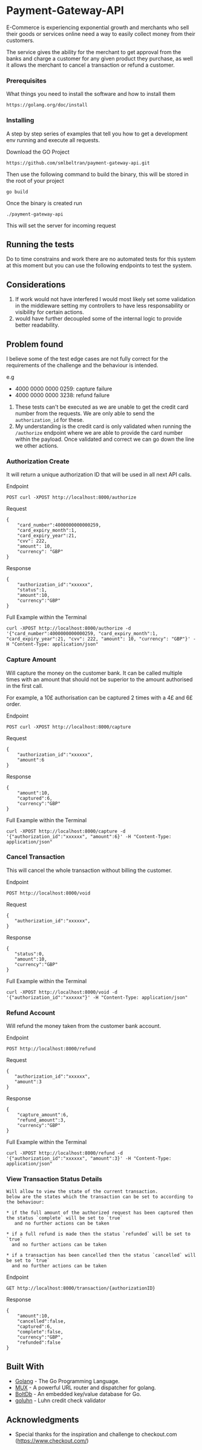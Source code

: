 # Payment-Gateway-API

E-Commerce is experiencing exponential growth and merchants who sell their goods or
services online need a way to easily collect money from their customers.

The service gives the ability for the merchant to get approval from the banks and
charge a customer for any given product they purchase, as well it allows the merchant
to cancel a transaction or refund a customer.


### Prerequisites

What things you need to install the software and how to install them

```
https://golang.org/doc/install
```

### Installing

A step by step series of examples that tell you how to get a development env running and
execute all requests.

Download the GO Project

```
https://github.com/smlbeltran/payment-gateway-api.git
```

Then use the following command to build the binary, this will be stored in the root of your project

```
go build
```

Once the binary is created run

```
./payment-gateway-api
```

This will set the server for incoming request

## Running the tests

Do to time constrains and work there are no automated tests for this system
at this moment but you can use the following endpoints to test the system.

## Considerations
1. If work would not have interfered I would most likely set some validation in the middleware
   setting my controllers to have less responsability or visibility for certain actions.
2. would have further decoupled some of the internal logic to provide better readability.

## Problem found
I believe some of the test edge cases are not fully correct for the requirements of the
challenge and the behaviour is intended.

e.g
* 4000 0000 0000 0259: capture failure
* 4000 0000 0000 3238: refund failure

1. These tests can't be executed as we are unable to get the credit card number from the
   requests. We are only able to send the `authorization_id` for these.
2. My understanding is the credit card is only validated when running the `/authorize` endpoint where
   we are able to provide the card number within the payload. Once validated and correct we can go down the line
   we other actions.

### Authorization Create
It will return a unique authorization ID that will be used in all next API calls.

Endpoint

```
POST curl -XPOST http://localhost:8000/authorize 
```

Request
```
{
    "card_number":4000000000000259,
    "card_expiry_month":1,
    "card_expiry_year":21, 
    "cvv": 222,
    "amount": 10,
    "currency": "GBP"
}
```

Response
```
{
    "authorization_id":"xxxxxx",
    "status":1,
    "amount":10,
    "currency":"GBP"
}
```

Full Example within the Terminal
```
curl -XPOST http://localhost:8000/authorize -d '{"card_number":4000000000000259, "card_expiry_month":1, "card_expiry_year":21, "cvv": 222, "amount": 10, "currency": "GBP"}' -H "Content-Type: application/json"
```


### Capture Amount
Will capture the money on the customer bank. It can be called
multiple times with an amount that should not be superior to the amount authorised in
the first call. 

For example, a 10£ authorisation can be captured 2 times with a 4£ and 6£ order.

Endpoint

```
POST curl -XPOST http://localhost:8000/capture
```

Request

```
{
    "authorization_id":"xxxxxx",
    "amount":6
}
```

Response
```
{
    "amount":10,
    "captured":6,
    "currency":"GBP"
}
```

Full Example within the Terminal
```
curl -XPOST http://localhost:8000/capture -d '{"authorization_id":"xxxxxx", "amount":6}' -H "Content-Type: application/json"
```

### Cancel Transaction

This will cancel the whole transaction without billing the customer.

Endpoint

```
POST http://localhost:8000/void
```

Request

```
{
   "authorization_id":"xxxxxx",
}
```

Response
```
{
   "status":0,
   "amount":10,
   "currency":"GBP"
}
```

Full Example within the Terminal
```
curl -XPOST http://localhost:8000/void -d '{"authorization_id":"xxxxxx"}' -H "Content-Type: application/json"
```

### Refund Account

Will refund the money taken from the customer bank account.

Endpoint
```
POST http://localhost:8000/refund
```

Request
```
{
   "authorization_id":"xxxxxx",
   "amount":3
}
```

Response
```
{
    "capture_amount":6,
    "refund_amount":3,
    "currency":"GBP"
}
```

Full Example within the Terminal
```
curl -XPOST http://localhost:8000/refund -d '{"authorization_id":"xxxxxx", "amount":3}' -H "Content-Type: application/json"
```

### View Transaction Status Details

```
Will allow to view the state of the current transaction.
below are the states which the transaction can be set to according to the behaviour:

* if the full amount of the authorized request has been captured then the status `complete` will be set to `true`
   and no further actions can be taken

* if a full refund is made then the status `refunded` will be set to `true`
  and no further actions can be taken

* if a transaction has been cancelled then the status `cancelled` will be set to `true` 
  and no further actions can be taken
```

Endpoint
```
GET http://localhost:8000/transaction/{authorizationID}
```

Response
```
{
    "amount":10,
    "cancelled":false,
    "captured":6,
    "complete":false,
    "currency":"GBP",
    "refunded":false
}
```

## Built With

* [Golang](https://golang.org/) - The Go Programming Language.
* [MUX](https://github.com/gorilla/mux) - A powerful URL router and dispatcher for golang.
* [BoltDb](https://github.com/boltdb/bolt) - An embedded key/value database for Go.
* [goluhn](https://github.com/ShiraazMoollatjie/goluhn) - Luhn credit check validator

## Acknowledgments

* Special thanks for the inspiration and challenge to checkout.com (https://www.checkout.com/)